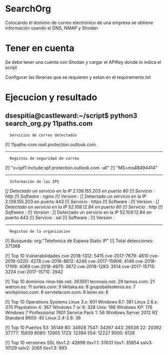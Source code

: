 # SearchOrg
Colocando el dominio de correo electrónico de una empresa se obtiene información usando el DNS, NMAP y Shodan

# Tener en cuenta

Se debe tener una cuenta con Shodan y cargar el APIKey donde lo indica el script

Configurar las librerias que se requieren y estan en el requirements.txt

# Ejecucion y resultado

dsespitia@castleward:~/script$ python3 search_org.py 11paths.com
--------------------------------------------------------------
      Servicios de correo detectados 
 
  [!] 11paths-com.mail.protection.outlook.com.


--------------------------------------------------------------
      Registos de seguridad de correo

  [!] "v=spf1 include:spf.protection.outlook.com -all"
  [!] "MS=ms48494414"


--------------------------------------------------------------
      Información de las IPS        
  [*] Detectado un servicio en la IP 2.139.155.203 en puerto 80
    [!] Servicio : http
    [!] Software : nginx
    [!] Version :
  [*] Detectado un servicio en la IP 2.139.155.203 en puerto 443
    [!] Servicio : https
    [!] Software : 
    [!] Version : 
  [*] Detectado un servicio en la IP 52.109.12.84 en puerto 80
    [!] Servicio : http
    [!] Software : 
    [!] Version : 
  [*] Detectado un servicio en la IP 52.109.12.84 en puerto 443
    [!] Servicio : ssl
    [!] Software : 
    [!] Version : 


--------------------------------------------------------------
      Registos de la organizacion   

  [!] Busqueda: org:"Telefonica de Espana Static IP"
  [!] Total detecciones: 371368

  [!] Top 10 Vulnerabilidades
    cve-2018-1312: 5415
    cve-2017-7679: 4610
    cve-2019-0220: 4278
    cve-2016-8612: 4246
    cve-2017-15906: 4148
    cve-2018-17199: 4069
    cve-2016-4975: 3672
    cve-2018-1283: 3514
    cve-2017-15715: 3224
    cve-2017-15710: 2942

  [!] Top 10 dominios
    rima-tde.net: 363551
    tecnosis.net: 29
    tarnos.com: 21
    wetron.es: 11
    sortes.com: 9
    tikitaka.es: 8
    grupoballesteros.es: 7
    workpinion.com: 6
    servtelecom.com: 6
    lener.es: 6

  [!] Top 10 Operations Systems
    Linux 3.x: 601
    Windows 6.1: 381
    Linux 2.6.x: 370
    Playstation 4: 367
    Windows 7 or 8: 328
    Unix: 186
    Windows XP: 176
    Windows 7 Professional 7601 Service Pack 1: 56
    Windows Server 2012 R2 Standard 9600: 40
    Linux 2.4-2.6: 36

  [!] Top 10 Puertos
    53: 35149
    80: 34928
    7547: 34267
    443: 26536
    22: 20392
    37777: 15939
    8080: 13905
    1723: 12394
    554: 12227
    9000: 6128

  [!] Top 10 versiones SSL
    tlsv1.2: 42898
    tlsv1.1: 37631
    tlsv1: 35854
    sslv3: 10129
    sslv2: 2065
    tlsv1.3: 993
